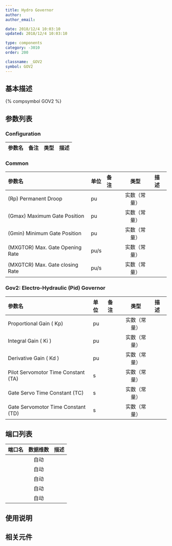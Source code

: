 ```yaml
---
title: Hydro Governor
author:
author_email:

date: 2018/12/4 10:03:10
updated: 2018/12/4 10:03:10

type: components
category: -3010
order: 200

classname: _GOV2
symbol: GOV2
---
```


## 基本描述

{% compsymbol GOV2 %}

## 参数列表

### Configuration

| 参数名 | 备注 | 类型 | 描述 |
| :----- | :--- | :--: | :--- |


### Common

| 参数名                          | 单位 | 备注 |     类型     | 描述 |
| :------------------------------ | :--- | :--- | :----------: | :--- |
| (Rp) Permanent Droop            | pu   |      | 实数（常量） |      |
| (Gmax) Maximum Gate Position    | pu   |      | 实数（常量） |      |
| (Gmin) Minimum Gate Position    | pu   |      | 实数（常量） |      |
| (MXGTOR) Max. Gate Opening Rate | pu/s |      | 实数（常量） |      |
| (MXGTCR) Max. Gate closing Rate | pu/s |      | 实数（常量） |      |

### Gov2: Electro-Hydraulic (Pid) Governor

| 参数名                              | 单位 | 备注 |     类型     | 描述 |
| :---------------------------------- | :--- | :--- | :----------: | :--- |
| Proportional Gain ( Kp)             | pu   |      | 实数（常量） |      |
| Integral Gain ( Ki )                | pu   |      | 实数（常量） |      |
| Derivative Gain ( Kd )              | pu   |      | 实数（常量） |      |
| Pilot Servomotor Time Constant (TA) | s    |      | 实数（常量） |      |
| Gate Servo Time Constant (TC)       | s    |      | 实数（常量） |      |
| Gate Servomotor Time Constant (TD)  | s    |      | 实数（常量） |      |

## 端口列表

| 端口名 | 数据维数 | 描述 |
| :----- | :------: | :--- |
|        |   自动   |      |
|        |   自动   |      |
|        |   自动   |      |
|        |   自动   |      |
|        |   自动   |      |

## 使用说明

## 相关元件
